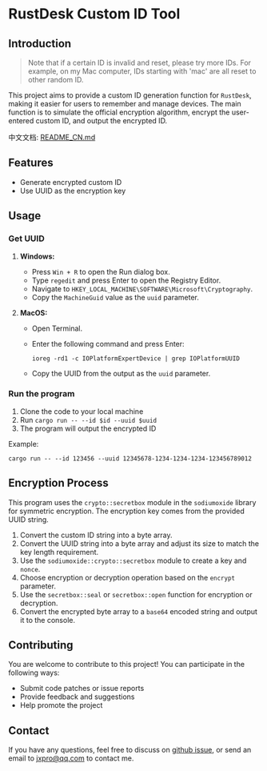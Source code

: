 # RustDesk Custom ID Tool

## Introduction

>   Note that if a certain ID is invalid and reset, please try more IDs. For example, on my Mac computer, IDs starting with 'mac' are all reset to other random ID.

This project aims to provide a custom ID generation function for `RustDesk`, making it easier for users to remember and manage devices. The main function is to simulate the official encryption algorithm, encrypt the user-entered custom ID, and output the encrypted ID.

中文文档: [README_CN.md](https://github.com/Jxpro/custom-rustdesk/blob/main/README_CN.md) 

## Features
-   Generate encrypted custom ID
-   Use UUID as the encryption key

## Usage

### Get UUID

1.  **Windows:**

    -   Press `Win + R` to open the Run dialog box.
    -   Type `regedit` and press Enter to open the Registry Editor.
    -   Navigate to `HKEY_LOCAL_MACHINE\SOFTWARE\Microsoft\Cryptography`.
    -   Copy the `MachineGuid` value as the `uuid` parameter.

2.  **MacOS:**

    -   Open Terminal.
    
    -   Enter the following command and press Enter: 
    
        `ioreg -rd1 -c IOPlatformExpertDevice | grep IOPlatformUUID`
    
    -   Copy the UUID from the output as the `uuid` parameter.

### Run the program

1. Clone the code to your local machine
2. Run  `cargo run -- --id $id --uuid $uuid`
3. The program will output the encrypted ID

Example:

```shell
cargo run -- --id 123456 --uuid 12345678-1234-1234-1234-123456789012
```

## Encryption Process

This program uses the `crypto::secretbox` module in the `sodiumoxide` library for symmetric encryption. The encryption key comes from the provided UUID string.

1.  Convert the custom ID string into a byte array.
2.  Convert the UUID string into a byte array and adjust its size to match the key length requirement.
3.  Use the `sodiumoxide::crypto::secretbox` module to create a key and `nonce`.
4.  Choose encryption or decryption operation based on the `encrypt` parameter.
5.  Use the `secretbox::seal` or `secretbox::open` function for encryption or decryption.
6.  Convert the encrypted byte array to a `base64` encoded string and output it to the console.

## Contributing

You are welcome to contribute to this project! You can participate in the following ways:

-   Submit code patches or issue reports
-   Provide feedback and suggestions
-   Help promote the project

## Contact

If you have any questions, feel free to discuss on [github issue](https://github.com/Jxpro/custom-rustdesk/issues), or send an email to [jxpro@qq.com](mailto:jxpro@qq.com) to contact me.